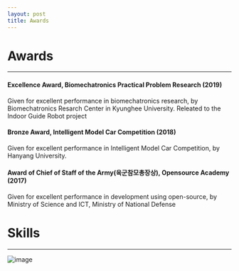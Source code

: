 ```yaml
---
layout: post
title: Awards
---
```

# Awards
<hr width="100%" color="black" size="5">

#### Excellence Award, Biomechatronics Practical Problem Research (2019)
<div class="message">
Given for excellent performance in biomechatronics research, by Biomechatronics Resarch Center in Kyunghee University. Releated to the Indoor Guide Robot project
</div>

#### Bronze Award, Intelligent Model Car Competition (2018)
<div class="message">
Given for excellent performance in Intelligent Model Car Competition, by Hanyang University.
</div>

#### Award of Chief of Staff of the Army(육군참모총장상), Opensource Academy (2017)
<div class="message">
Given for excellent performance in development using open-source, by Ministry of Science and ICT, Ministry of National Defense 
</div>



# Skills
<hr width="100%" color="black" size="5">

![image](https://user-images.githubusercontent.com/57785895/125151370-9e21a280-e180-11eb-9ecd-47614a60de1f.png)
<!--
![image](https://user-images.githubusercontent.com/57785895/125151059-6534fe00-e17f-11eb-8f4e-0f82e9f4d336.png)
-->

